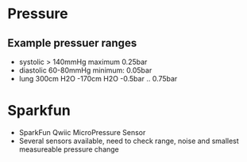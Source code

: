 # Pressure

## Example pressuer ranges
- systolic > 140mmHg  maximum 0.25bar
- diastolic 60-80mmHg minimum: 0.05bar
- lung 300cm H2O -170cm H2O -0.5bar .. 0.75bar

# Sparkfun
- SparkFun Qwiic MicroPressure Sensor
- Several sensors available, need to check range, noise and smallest measureable pressure change
